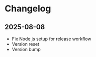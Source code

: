 # Changelog

## 2025-08-08

- Fix Node.js setup for release workflow
- Version reset
- Version bump
